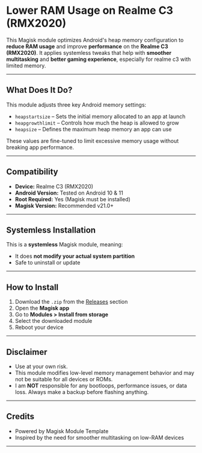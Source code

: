 # Lower RAM Usage on Realme C3 (RMX2020)

This Magisk module optimizes Android's heap memory configuration to **reduce RAM usage** and improve **performance** on the **Realme C3 (RMX2020)**. It applies systemless tweaks that help with **smoother multitasking** and **better gaming experience**, especially for realme c3 with limited memory.

---

## What Does It Do?

This module adjusts three key Android memory settings:

- `heapstartsize` – Sets the initial memory allocated to an app at launch
- `heapgrowthlimit` – Controls how much the heap is allowed to grow
- `heapsize` – Defines the maximum heap memory an app can use

These values are fine-tuned to limit excessive memory usage without breaking app performance.

---

## Compatibility

- **Device:** Realme C3 (RMX2020)
- **Android Version:** Tested on Android 10 & 11
- **Root Required:** Yes (Magisk must be installed)
- **Magisk Version:** Recommended v21.0+

---

## Systemless Installation

This is a **systemless** Magisk module, meaning:
- It does **not modify your actual system partition**
- Safe to uninstall or update

---

## How to Install

1. Download the `.zip` from the [Releases](https://github.com/fnskye/lower-ram-usage-realme-c3/releases) section
2. Open the **Magisk app**
3. Go to **Modules > Install from storage**
4. Select the downloaded module
5. Reboot your device

---

## Disclaimer

- Use at your own risk.  
- This module modifies low-level memory management behavior and may not be suitable for all devices or ROMs.  
- I am **NOT** responsible for any bootloops, performance issues, or data loss. Always make a backup before flashing anything.

---

## Credits

- Powered by Magisk Module Template
- Inspired by the need for smoother multitasking on low-RAM devices

---

